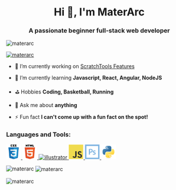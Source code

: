 <h1 align="center">Hi 👋, I'm MaterArc</h1>
<h3 align="center">A passionate beginner full-stack web developer</h3>

<p align="left"> <img src="https://komarev.com/ghpvc/?username=materarc&label=Profile%20views&color=0e75b6&style=flat" alt="materarc" /> </p>

<p align="left"> <a href="https://github.com/ryo-ma/github-profile-trophy"><img src="https://github-profile-trophy.vercel.app/?username=materarc" alt="materarc" /></a> </p>

- 🔭 I’m currently working on [ScratchTools Features](https://www.scratchtools.app/)

- 🌱 I’m currently learning **Javascript, React, Angular, NodeJS**

- ⛳ Hobbies **Coding, Basketball, Running**

- 💬 Ask me about **anything**

- ⚡ Fun fact **I can't come up with a fun fact on the spot!**

<h3 align="left">Languages and Tools:</h3>
<p align="left"> <a href="https://www.w3schools.com/css/" target="_blank" rel="noreferrer"> <img src="https://raw.githubusercontent.com/devicons/devicon/master/icons/css3/css3-original-wordmark.svg" alt="css3" width="40" height="40"/> </a> <a href="https://www.w3.org/html/" target="_blank" rel="noreferrer"> <img src="https://raw.githubusercontent.com/devicons/devicon/master/icons/html5/html5-original-wordmark.svg" alt="html5" width="40" height="40"/> </a> <a href="https://www.adobe.com/in/products/illustrator.html" target="_blank" rel="noreferrer"> <img src="https://www.vectorlogo.zone/logos/adobe_illustrator/adobe_illustrator-icon.svg" alt="illustrator" width="40" height="40"/> </a> <a href="https://developer.mozilla.org/en-US/docs/Web/JavaScript" target="_blank" rel="noreferrer"> <img src="https://raw.githubusercontent.com/devicons/devicon/master/icons/javascript/javascript-original.svg" alt="javascript" width="40" height="40"/> </a> <a href="https://www.photoshop.com/en" target="_blank" rel="noreferrer"> <img src="https://raw.githubusercontent.com/devicons/devicon/master/icons/photoshop/photoshop-line.svg" alt="photoshop" width="40" height="40"/> </a> <a href="https://www.python.org" target="_blank" rel="noreferrer"> <img src="https://raw.githubusercontent.com/devicons/devicon/master/icons/python/python-original.svg" alt="python" width="40" height="40"/> </a> </p>

<p><img align="left" src="https://github-readme-stats.vercel.app/api/top-langs?username=materarc&show_icons=true&locale=en&layout=compact" alt="materarc" /></p>

<p>&nbsp;<img align="center" src="https://github-readme-stats.vercel.app/api?username=materarc&show_icons=true&locale=en" alt="materarc" /></p>

<p><img align="center" src="https://github-readme-streak-stats.herokuapp.com/?user=materarc&" alt="materarc" /></p>
